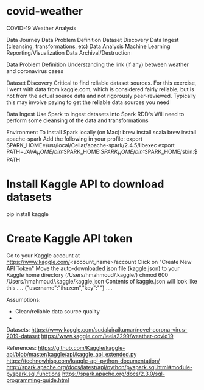 # covid-weather
COVID-19 Weather Analysis

Data Journey
Data Problem Definition
Dataset Discovery
Data Ingest (cleansing, transformations, etc)
Data Analysis
Machine Learning
Reporting/Visualization
Data Archival/Destruction


Data Problem Definition
Understanding the link (if any) between weather and coronavirus cases

Dataset Discovery
Critical to find reliable dataset sources. For this exercise, I went with data from kaggle.com, which is considered fairly reliable, but is not from the actual source data and not rigorously peer-reviewed.
Typically this may involve paying to get the reliable data sources you need

Data Ingest
Use Spark to ingest datasets into Spark RDD's
Will need to perform some cleansing of the data and transformations




Environment
To install Spark locally (on Mac):
brew install scala
brew install apache-spark
Add the following in your profile:
export SPARK_HOME=/usr/local/Cellar/apache-spark/2.4.5/libexec
export PATH=$JAVA_HOME/bin:$SPARK_HOME:$SPARK_HOME/bin:$SPARK_HOME/sbin:$PATH

# Install Kaggle API to download datasets
pip install kaggle

# Create Kaggle API token
Go to your Kaggle account at https://www.kaggle.com/<account_name>/account
Click on "Create New API Token"
Move the auto-downloaded json file (kaggle.json) to your Kaggle home directory (/Users/hmahmoud/.kaggle/)
chmod 600 /Users/hmahmoud/.kaggle/kaggle.json
Contents of kaggle.json will look like this
....
{"username":"ihazem","key":"<KEY>"}
....

Assumptions:
* Clean/reliable data source quality
* 


Datasets:
https://www.kaggle.com/sudalairajkumar/novel-corona-virus-2019-dataset
https://www.kaggle.com/leela2299/weather-covid19

References:
https://github.com/Kaggle/kaggle-api/blob/master/kaggle/api/kaggle_api_extended.py
https://technowhisp.com/kaggle-api-python-documentation/
http://spark.apache.org/docs/latest/api/python/pyspark.sql.html#module-pyspark.sql.functions
https://spark.apache.org/docs/2.3.0/sql-programming-guide.html
